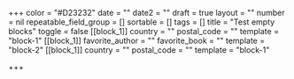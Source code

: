 +++
color = "#D23232"
date = ""
date2 = ""
draft = true
layout = ""
number = nil
repeatable_field_group = []
sortable = []
tags = []
title = "Test empty blocks"
toggle = false
[[block_1]]
country = ""
postal_code = ""
template = "block-1"
[[block_1]]
favorite_author = ""
favorite_book = ""
template = "block-2"
[[block_1]]
country = ""
postal_code = ""
template = "block-1"

+++
